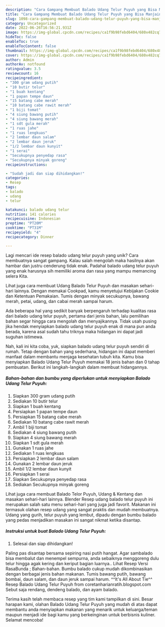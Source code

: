 ```yaml
---
description: "Cara Gampang Membuat Balado Udang Telur Puyuh yang Bisa Manjain Lidah"
title: "Cara Gampang Membuat Balado Udang Telur Puyuh yang Bisa Manjain Lidah"
slug: 1098-cara-gampang-membuat-balado-udang-telur-puyuh-yang-bisa-manjain-lidah
category: Uncategorized
date: 2022-06-26T16:56:21.931Z
image: https://img-global.cpcdn.com/recipes/ca1f9b98febd6404/680x482cq70/balado-udang-telur-puyuh-foto-resep-utama.jpg
hideToc: false
enableToc: true
enableTocContent: false
thumbnail: https://img-global.cpcdn.com/recipes/ca1f9b98febd6404/680x482cq70/balado-udang-telur-puyuh-foto-resep-utama.jpg
cover: https://img-global.cpcdn.com/recipes/ca1f9b98febd6404/680x482cq70/balado-udang-telur-puyuh-foto-resep-utama.jpg
author: Admin
authorAv: notfound
ratingvalue: 3.5
reviewcount: 16
recipeingredient:
- "300 gram udang putih"
- "10 butir telur"
- "1 buah kentang"
- "1 papan tempe daun"
- "15 batang cabe merah"
- "10 batang cabe rawit merah"
- "1 biji tomat"
- "4 siung bawang putih"
- "4 siung bawang merah"
- "1 sdt gula merah"
- "1 ruas jahe"
- "1 ruas lengkuas"
- "2 lembar daun salam"
- "2 lembar daun jeruk"
- "1/2 lembar daun kunyit"
- "1 serai"
- "Secukupnya penyedap rasa"
- "Secukupnya minyak goreng"
recipeinstructions:

- "Sudah jadi dan siap dihidangkan!"
categories:
- Resep
tags:
- balado
- udang
- telur

katakunci: balado udang telur 
nutrition: 141 calories
recipecuisine: Indonesian
preptime: "PT20M"
cooktime: "PT31M"
recipeyield: "4"
recipecategory: Dinner

---
```





Lagi mencari ide resep balado udang telur puyuh yang unik? Cara membuatnya sangat gampang. Kalau salah mengolah maka hasilnya akan hambar dan justru cenderung tidak enak. Padahal balado udang telur puyuh yang enak harusnya sih memiliki aroma dan rasa yang mampu memancing selera Kita.





Lihat juga cara membuat Udang Balado Telur Puyuh dan masakan sehari-hari lainnya. Dengan memakai Cookpad, kamu menyetujui Kebijakan Cookie dan Ketentuan Pemakaian. Tumis dengan minyak secukupnya, bawang merah, petai, udang, dan cabai merah sampai harum.

Ada beberapa hal yang sedikit banyak berpengaruh terhadap kualitas rasa dari balado udang telur puyuh, pertama dari jenis bahan, lalu pemilihan bahan segar hingga cara mengolah dan menyajikannya. Tidak usah pusing jika hendak menyiapkan balado udang telur puyuh enak di mana pun anda berada, karena asal sudah tahu triknya maka hidangan ini dapat jadi suguhan istimewa.






Nah, kali ini kita coba, yuk, siapkan balado udang telur puyuh sendiri di rumah. Tetap dengan bahan yang sederhana, hidangan ini dapat memberi manfaat dalam membantu menjaga kesehatan tubuh kita. Kamu bisa menyiapkan Balado Udang Telur Puyuh memakai 18 jenis bahan dan 0 tahap pembuatan. Berikut ini langkah-langkah dalam membuat hidangannya.

<!--inarticleads1-->

##### Bahan-bahan dan bumbu yang diperlukan untuk menyiapkan Balado Udang Telur Puyuh:

1. Siapkan 300 gram udang putih
1. Sediakan 10 butir telur
1. Siapkan 1 buah kentang
1. Persiapkan 1 papan tempe daun
1. Persiapkan 15 batang cabe merah
1. Sediakan 10 batang cabe rawit merah
1. Ambil 1 biji tomat
1. Sediakan 4 siung bawang putih
1. Siapkan 4 siung bawang merah
1. Siapkan 1 sdt gula merah
1. Gunakan 1 ruas jahe
1. Sediakan 1 ruas lengkuas
1. Persiapkan 2 lembar daun salam
1. Gunakan 2 lembar daun jeruk
1. Ambil 1/2 lembar daun kunyit
1. Persiapkan 1 serai
1. Siapkan Secukupnya penyedap rasa
1. Sediakan Secukupnya minyak goreng


Lihat juga cara membuat Balado Telor Puyuh, Udang &amp; Kentang dan masakan sehari-hari lainnya. Blender Resep udang balado telur puyuh ini merupakan salah satu menu sehari-hari yang juga jadi favorit. Makanan ini termasuk olahan resep udang yang sangat praktis dan mudah membuatnya. Udang yang gurih, telur puyuh yang lembut, dipadu dengan bumbu balado yang pedas menjadikan masakan ini sangat nikmat ketika disantap. 

<!--inarticleads2-->

##### Instruksi untuk buat Balado Udang Telur Puyuh:


1. Selesai dan siap dihidangkan!

Paling pas disantap bersama sepiring nasi putih hangat. Agar sambalado bisa membalut dan menempel sempurna, anda sebaiknya menggoreng dulu telur hingga agak kering dan keriput bagian luarnya.. Lihat Resep Versi RasaBunda ; Bahan-bahan. Bumbu balado cukup mudah dikombinasikan dengan berbagai jenis bahan makanan. Tumis bawang putih, bawang bombai, daun salam, dan daun jeruk sampai harum. ^^It&#39;s All About Tie^^ Resep Balado Udang Telur Puyuh from coretanharianratih.blogspot.com Sebut saja rendang, dendeng balado, dan ayam balado. 

Terima kasih telah membaca resep yang tim kami tampilkan di sini. Besar harapan kami, olahan Balado Udang Telur Puyuh yang mudah di atas dapat membantu anda menyiapkan makanan yang menarik untuk keluarga/teman maupun menjadi ide bagi kamu yang berkeinginan untuk berbisnis kuliner. Selamat mencoba!
